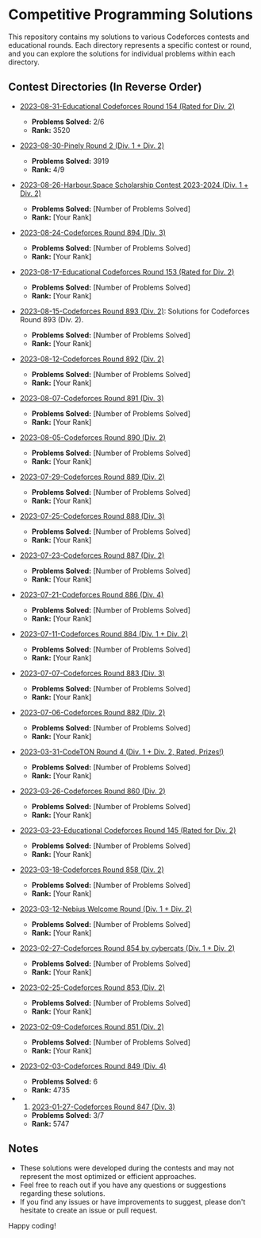 # Competitive Programming Solutions

This repository contains my solutions to various Codeforces contests and educational rounds. Each directory represents a specific contest or round, and you can explore the solutions for individual problems within each directory.

## Contest Directories (In Reverse Order)

- [2023-08-31-Educational Codeforces Round 154 (Rated for Div. 2)](./2023-08-31-Educational%20Codeforces%20Round%20154%20(Rated%20for%20Div.%202)/)
  - **Problems Solved:** 2/6
  - **Rank:** 3520

- [2023-08-30-Pinely Round 2 (Div. 1 + Div. 2)](./2023-08-30-Pinely%20Round%202%20(Div.%201%20%2B%20Div.%202)/)
  - **Problems Solved:** 3919
  - **Rank:** 4/9

- [2023-08-26-Harbour.Space Scholarship Contest 2023-2024 (Div. 1 + Div. 2)](./2023-08-26-Harbour.Space%20Scholarship%20Contest%202023-2024%20(Div.%201%20%2B%20Div.%202)/)
  - **Problems Solved:** [Number of Problems Solved]
  - **Rank:** [Your Rank]

- [2023-08-24-Codeforces Round 894 (Div. 3)](./2023-08-24-Codeforces%20Round%20894%20(Div.%203)/)
  - **Problems Solved:** [Number of Problems Solved]
  - **Rank:** [Your Rank]

- [2023-08-17-Educational Codeforces Round 153 (Rated for Div. 2)](./2023-08-17-Educational%20Codeforces%20Round%20153%20(Rated%20for%20Div.%202)/)
  - **Problems Solved:** [Number of Problems Solved]
  - **Rank:** [Your Rank]

- [2023-08-15-Codeforces Round 893 (Div. 2)](./2023-08-15-Codeforces%20Round%20893%20(Div.%202)/): Solutions for Codeforces Round 893 (Div. 2).
  - **Problems Solved:** [Number of Problems Solved]
  - **Rank:** [Your Rank]

- [2023-08-12-Codeforces Round 892 (Div. 2)](./2023-08-12-Codeforces%20Round%20892%20(Div.%202)/)
  - **Problems Solved:** [Number of Problems Solved]
  - **Rank:** [Your Rank]

- [2023-08-07-Codeforces Round 891 (Div. 3)](./2023-08-07-Codeforces%20Round%20891%20(Div.%203)/)
  - **Problems Solved:** [Number of Problems Solved]
  - **Rank:** [Your Rank]

- [2023-08-05-Codeforces Round 890 (Div. 2)](./2023-08-05-Codeforces%20Round%20890%20(Div.%202)/)
  - **Problems Solved:** [Number of Problems Solved]
  - **Rank:** [Your Rank]

- [2023-07-29-Codeforces Round 889 (Div. 2)](./2023-07-29-Codeforces%20Round%20889%20(Div.%202)/)
  - **Problems Solved:** [Number of Problems Solved]
  - **Rank:** [Your Rank]

- [2023-07-25-Codeforces Round 888 (Div. 3)](./2023-07-25-Codeforces%20Round%20888%20(Div.%203)/)
  - **Problems Solved:** [Number of Problems Solved]
  - **Rank:** [Your Rank]

- [2023-07-23-Codeforces Round 887 (Div. 2)](./2023-07-23-Codeforces%20Round%20887%20(Div.%202)/)
  - **Problems Solved:** [Number of Problems Solved]
  - **Rank:** [Your Rank]

- [2023-07-21-Codeforces Round 886 (Div. 4)](./2023-07-21-Codeforces%20Round%20886%20(Div.%204)/)
  - **Problems Solved:** [Number of Problems Solved]
  - **Rank:** [Your Rank]

- [2023-07-11-Codeforces Round 884 (Div. 1 + Div. 2)](./2023-07-11-Codeforces%20Round%20884%20(Div.%201%20%2B%20Div.%202)/)
  - **Problems Solved:** [Number of Problems Solved]
  - **Rank:** [Your Rank]

- [2023-07-07-Codeforces Round 883 (Div. 3)](./2023-07-07-Codeforces%20Round%20883%20(Div.%203)/)
  - **Problems Solved:** [Number of Problems Solved]
  - **Rank:** [Your Rank]

- [2023-07-06-Codeforces Round 882 (Div. 2)](./2023-07-06-Codeforces%20Round%20882%20(Div.%202)/)
  - **Problems Solved:** [Number of Problems Solved]
  - **Rank:** [Your Rank]

- [2023-03-31-CodeTON Round 4 (Div. 1 + Div. 2, Rated, Prizes!)](./2023-03-31-CodeTON%20Round%204%20(Div.%201%20%2B%20Div.%202,%20Rated,%20Prizes!)/)
  - **Problems Solved:** [Number of Problems Solved]
  - **Rank:** [Your Rank]

- [2023-03-26-Codeforces Round 860 (Div. 2)](./2023-03-26-Codeforces%20Round%20860%20(Div.%202)/)
  - **Problems Solved:** [Number of Problems Solved]
  - **Rank:** [Your Rank]

- [2023-03-23-Educational Codeforces Round 145 (Rated for Div. 2)](./2023-03-23-Educational%20Codeforces%20Round%20145%20(Rated%20for%20Div.%202)/)
  - **Problems Solved:** [Number of Problems Solved]
  - **Rank:** [Your Rank]

- [2023-03-18-Codeforces Round 858 (Div. 2)](./2023-03-18-Codeforces%20Round%20858%20(Div.%202)/)
  - **Problems Solved:** [Number of Problems Solved]
  - **Rank:** [Your Rank]

- [2023-03-12-Nebius Welcome Round (Div. 1 + Div. 2)](./2023-03-12-Nebius%20Welcome%20Round%20(Div.%201%20%2B%20Div.%202)/)
  - **Problems Solved:** [Number of Problems Solved]
  - **Rank:** [Your Rank]

- [2023-02-27-Codeforces Round 854 by cybercats (Div. 1 + Div. 2)](./2023-02-27-Codeforces%20Round%20854%20by%20cybercats%20(Div.%201%20%2B%20Div.%202)/)
  - **Problems Solved:** [Number of Problems Solved]
  - **Rank:** [Your Rank]

- [2023-02-25-Codeforces Round 853 (Div. 2)](./2023-02-25-Codeforces%20Round%20853%20(Div.%202)/)
  - **Problems Solved:** [Number of Problems Solved]
  - **Rank:** [Your Rank]

- [2023-02-09-Codeforces Round 851 (Div. 2)](./2023-02-09-Codeforces%20Round%20851%20(Div.%202)/)
  - **Problems Solved:** [Number of Problems Solved]
  - **Rank:** [Your Rank]

- [2023-02-03-Codeforces Round 849 (Div. 4)](./2023-02-03-Codeforces%20Round%20849%20(Div.%204)/)
  - **Problems Solved:** 6
  - **Rank:** 4735

- 1) [2023-01-27-Codeforces Round 847 (Div. 3)](./2023-01-27-Codeforces%20Round%20847%20(Div.%203)/)
  - **Problems Solved:** 3/7
  - **Rank:** 5747

## Notes

- These solutions were developed during the contests and may not represent the most optimized or efficient approaches.
- Feel free to reach out if you have any questions or suggestions regarding these solutions.
- If you find any issues or have improvements to suggest, please don't hesitate to create an issue or pull request.

Happy coding!
